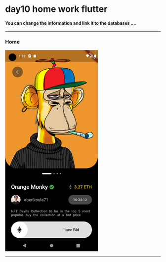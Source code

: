 
 <h1> day10 home work flutter</h1>  
<h4> You can change the information and link it to the databases ....</h4>
<hr>
<h3>Home</h3> 
<img src="https://github.com/abenkoula71/day7-nfc-shop-with-flutter/blob/main/Screenshot_1680096777.png" width="300" /> 
<hr>
